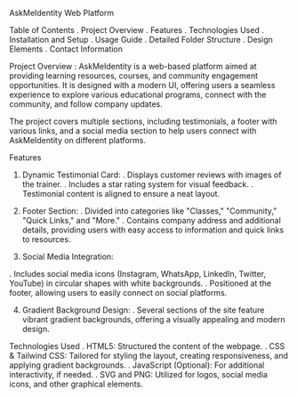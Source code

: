 AskMeIdentity Web Platform

Table of Contents . Project Overview . Features . Technologies Used . Installation and Setup . Usage Guide . Detailed Folder Structure . Design Elements . Contact Information

Project Overview : AskMeIdentity is a web-based platform aimed at providing learning resources, courses, and community engagement opportunities. It is designed with a modern UI, offering users a seamless experience to explore various educational programs, connect with the community, and follow company updates.

The project covers multiple sections, including testimonials, a footer with various links, and a social media section to help users connect with AskMeIdentity on different platforms.

Features

1. Dynamic Testimonial Card:
. Displays customer reviews with images of the trainer. . Includes a star rating system for visual feedback. . Testimonial content is aligned to ensure a neat layout.

2. Footer Section:
. Divided into categories like "Classes," "Community," "Quick Links," and "More." . Contains company address and additional details, providing users with easy access to information and quick links to resources.

3. Social Media Integration:

. Includes social media icons (Instagram, WhatsApp, LinkedIn, Twitter, YouTube) in circular shapes with white backgrounds. . Positioned at the footer, allowing users to easily connect on social platforms.

4. Gradient Background Design:
. Several sections of the site feature vibrant gradient backgrounds, offering a visually appealing and modern design.

Technologies Used . HTML5: Structured the content of the webpage. . CSS & Tailwind CSS: Tailored for styling the layout, creating responsiveness, and applying gradient backgrounds. . JavaScript (Optional): For additional interactivity, if needed. . SVG and PNG: Utilized for logos, social media icons, and other graphical elements.
